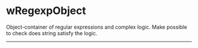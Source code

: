 # wRegexpObject

Object-container of regular expressions and complex logic. Make possible to check does string satisfy the logic.

_ _ _ _ _ _





















